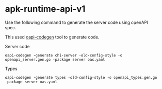 # apk-runtime-api-v1

Use the following command to generate the server code using openAPI spec.

This used [oapi-codegen](https://github.com/deepmap/oapi-codegen) tool to generate code.

Server code

```
oapi-codegen -generate chi-server -old-config-style -o openapi_server.gen.go -package server oas.yaml
```

Types

```
oapi-codegen -generate types -old-config-style -o openapi_types.gen.go -package server oas.yaml
```
